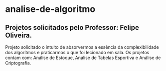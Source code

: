 # analise-de-algoritmo

Projetos solicitados pelo Professor: Felipe Oliveira.
-----------------------------------------------------

Projeto solicitado o intuito de absorvermos a essência 
da complexibilidade dos algorítmos e praticarmos o que 
foi lecionado em sala. Os projetos contam com: Análise 
de Estoque, Análise de Tabelas Esportiva e Análise de 
Criptografia.

